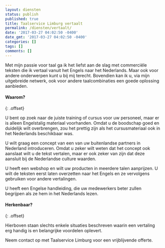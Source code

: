 ```yaml
---
layout: diensten
status: publish
published: true
title: Taalservice Limburg vertaalt
permalink: /diensten/vertaalt/
date: '2017-03-27 04:02:50 -0400'
date_gmt: '2017-03-27 04:02:50 -0400'
categories: []
tags: []
comments: []
---
```


Met mijn passie voor taal ga ik het liefst aan de slag met commerciële teksten die ik vertaal vanuit het Engels naar het Nederlands. Maar ook voor andere onderwerpen kunt u bij mij terecht. Bovendien kan ik u, via mijn uitgebreide netwerk, ook voor andere taalcombinaties een goede oplossing aanbieden.

#### Waarom?
{: .offset}

U bent op zoek naar de juiste training of cursus voor uw personeel, maar er is alleen Engelstalig materiaal voorhanden. Omdat u de boodschap goed en duidelijk wilt overbrengen, zou het prettig zijn als het cursusmateriaal ook in het Nederlands beschikbaar was.

U wilt graag een concept van een van uw buitenlandse partners in Nederland introduceren. Omdat u zeker wilt weten dat het concept ook aanslaat wilt u de tekst vertalen, maar er ook zeker van zijn dat deze aansluit bij de Nederlandse culture waarden.

U heeft een webshop en wilt uw producten in meerdere talen aanprijzen. U wilt de teksten eerst laten overzetten naar het Engels en ze vervolgens gebruiken voor andere vertalingen.

U heeft een Engelse handleiding, die uw medewerkers beter zullen begrijpen als ze hem in het Nederlands lezen.

#### Herkenbaar?
{: .offset}

Hierboven staan slechts enkele situaties beschreven waarin een vertaling erg handig is en belangrijke voordelen oplevert.

Neem contact op met Taalservice Limburg voor een vrijblijvende offerte.
